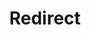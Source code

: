 ﻿---
layout: src/layouts/Redirect.astro
title: Redirect
redirect: https://yamldoc.liuyan.wang/docs/installation/octopus-server-linux-container
pubDate:  2023-01-01
navSearch: false
navSitemap: false
navMenu: false
---
